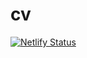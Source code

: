 # cv
[![Netlify Status](https://api.netlify.com/api/v1/badges/e9f0922e-25b8-424d-8e57-ebc63dadc597/deploy-status)](https://app.netlify.com/sites/brendans-cv/deploys)